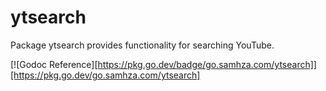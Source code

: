 # ytsearch
Package ytsearch provides functionality for searching YouTube.

[![Godoc Reference][https://pkg.go.dev/badge/go.samhza.com/ytsearch]][https://pkg.go.dev/go.samhza.com/ytsearch]


